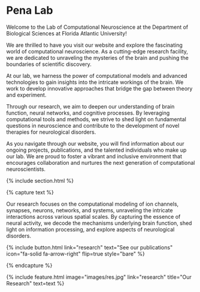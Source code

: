 ---
---

# Pena Lab

Welcome to the Lab of Computational Neuroscience at the Department of Biological Sciences at Florida Atlantic University!

We are thrilled to have you visit our website and explore the fascinating world of computational neuroscience. As a cutting-edge research facility, we are dedicated to unraveling the mysteries of the brain and pushing the boundaries of scientific discovery.

At our lab, we harness the power of computational models and advanced technologies to gain insights into the intricate workings of the  brain. We work to develop innovative approaches that bridge the gap between theory and experiment.

Through our research, we aim to deepen our understanding of brain function, neural networks, and cognitive processes. By leveraging computational tools and methods, we strive to shed light on fundamental questions in neuroscience and contribute to the development of novel therapies for neurological disorders.

As you navigate through our website, you will find information about our ongoing projects, publications, and the talented individuals who make up our lab. We are proud to foster a vibrant and inclusive environment that encourages collaboration and nurtures the next generation of computational neuroscientists.

{% include section.html %}


{% capture text %}

Our research focuses on the computational modeling of ion channels, synapses, neurons, networks, and systems, unraveling the intricate interactions across various spatial scales. By capturing the essence of neural activity, we decode the mechanisms underlying brain function, shed light on information processing, and explore aspects of neurological disorders. 

{%
  include button.html
  link="research"
  text="See our publications"
  icon="fa-solid fa-arrow-right"
  flip=true
  style="bare"
%}

{% endcapture %}

{%
  include feature.html
  image="images/res.jpg"
  link="research"
  title="Our Research"
  text=text
%}



